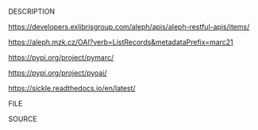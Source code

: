 

DESCRIPTION

https://developers.exlibrisgroup.com/aleph/apis/aleph-restful-apis/items/

https://aleph.mzk.cz/OAI?verb=ListRecords&metadataPrefix=marc21

https://pypi.org/project/pymarc/

https://pypi.org/project/pyoai/

https://sickle.readthedocs.io/en/latest/

FILE

SOURCE

